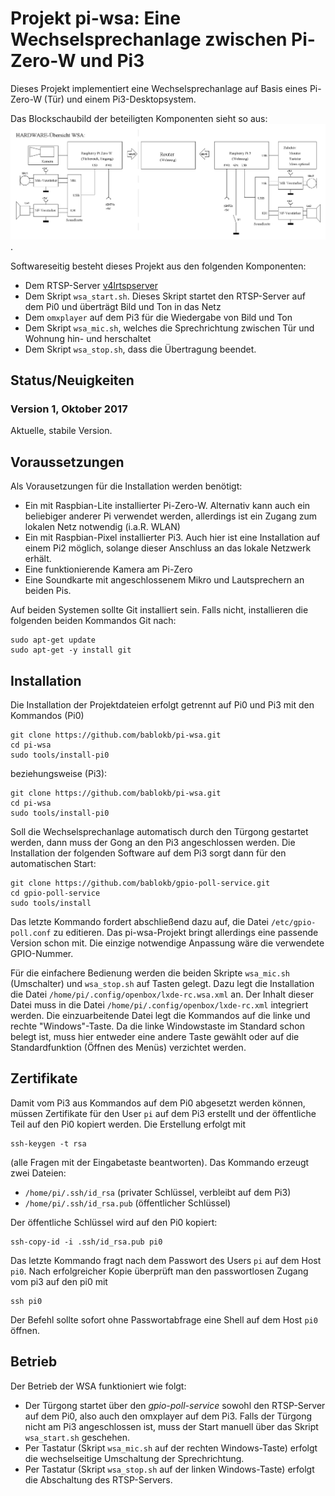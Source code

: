 Projekt pi-wsa: Eine Wechselsprechanlage zwischen Pi-Zero-W und Pi3
===================================================================

Dieses Projekt implementiert eine Wechselsprechanlage auf Basis eines
Pi-Zero-W (Tür) und einem Pi3-Desktopsystem.

Das Blockschaubild der beteiligten Komponenten sieht so aus:
![](doc/blockplan-wsa.gif "Blockplan WSA").

Softwareseitig besteht dieses Projekt aus den folgenden Komponenten:

  - Dem RTSP-Server
    [v4lrtspserver](https://github.com/mpromonet/v4l2rtspserver "v4lrtspserver")
  - Dem Skript `wsa_start.sh`. Dieses Skript startet den RTSP-Server
    auf dem Pi0 und überträgt Bild und Ton in das Netz
  - Dem `omxplayer` auf dem Pi3 für die Wiedergabe von Bild und Ton
  - Dem Skript `wsa_mic.sh`, welches die Sprechrichtung zwischen
    Tür und Wohnung hin- und herschaltet
  - Dem Skript `wsa_stop.sh`, dass die Übertragung beendet.


Status/Neuigkeiten
------------------

### Version 1, Oktober 2017 ###

Aktuelle, stabile Version.


Voraussetzungen
---------------

Als Vorausetzungen für die Installation werden benötigt:

  - Ein mit Raspbian-Lite installierter Pi-Zero-W. Alternativ kann
    auch ein beliebiger anderer Pi verwendet werden, allerdings ist
    ein Zugang zum lokalen Netz notwendig (i.a.R. WLAN)
  - Ein mit Raspbian-Pixel installierter Pi3. Auch hier ist eine
    Installation auf einem Pi2 möglich, solange dieser Anschluss an das
    lokale Netzwerk erhält.
  - Eine funktionierende Kamera am Pi-Zero
  - Eine Soundkarte mit angeschlossenem Mikro und Lautsprechern an
    beiden Pis.

Auf beiden Systemen sollte Git installiert sein. Falls nicht, installieren
die folgenden beiden Kommandos Git nach:

    sudo apt-get update
    sudo apt-get -y install git


Installation
------------

Die Installation der Projektdateien erfolgt getrennt auf Pi0 und Pi3 mit
den Kommandos (Pi0)

    git clone https://github.com/bablokb/pi-wsa.git
    cd pi-wsa
    sudo tools/install-pi0

beziehungsweise (Pi3):

    git clone https://github.com/bablokb/pi-wsa.git
    cd pi-wsa
    sudo tools/install-pi0

Soll die Wechselsprechanlage automatisch durch den Türgong gestartet werden,
dann muss der Gong an den Pi3 angeschlossen werden. Die Installation der
folgenden Software auf dem Pi3 sorgt dann für den automatischen Start:

    git clone https://github.com/bablokb/gpio-poll-service.git
    cd gpio-poll-service
    sudo tools/install

Das letzte Kommando fordert abschließend dazu auf, die Datei
`/etc/gpio-poll.conf` zu editieren. Das pi-wsa-Projekt bringt
allerdings eine passende Version schon mit. Die einzige notwendige
Anpassung wäre die verwendete GPIO-Nummer.

Für die einfachere Bedienung werden die beiden Skripte `wsa_mic.sh` (Umschalter)
und `wsa_stop.sh` auf Tasten gelegt. Dazu legt die Installation die
Datei `/home/pi/.config/openbox/lxde-rc.wsa.xml` an. Der Inhalt dieser
Datei muss in die Datei `/home/pi/.config/openbox/lxde-rc.xml`
integriert werden. Die einzuarbeitende Datei legt die Kommandos auf die
linke und rechte "Windows"-Taste. Da die linke Windowstaste im Standard
schon belegt ist, muss hier entweder eine andere Taste gewählt oder auf
die Standardfunktion (Öffnen des Menüs) verzichtet werden.


Zertifikate
-----------

Damit vom Pi3 aus Kommandos auf dem Pi0 abgesetzt werden können, müssen
Zertifikate für den User `pi` auf dem Pi3 erstellt und der öffentliche
Teil auf den Pi0 kopiert werden. Die Erstellung erfolgt mit

    ssh-keygen -t rsa

(alle Fragen mit der Eingabetaste beantworten). Das Kommando erzeugt zwei
Dateien:

  - `/home/pi/.ssh/id_rsa` (privater Schlüssel, verbleibt auf dem Pi3)
  - `/home/pi/.ssh/id_rsa.pub` (öffentlicher Schlüssel)

Der öffentliche Schlüssel wird auf den Pi0 kopiert:

    ssh-copy-id -i .ssh/id_rsa.pub pi0

Das letzte Kommando fragt nach dem Passwort des Users `pi` auf dem Host `pi0`.
Nach erfolgreicher Kopie überprüft man den passwortlosen Zugang vom pi3 auf
den pi0 mit

    ssh pi0

Der Befehl sollte sofort ohne Passwortabfrage eine Shell auf dem Host `pi0`
öffnen.


Betrieb
-------

Der Betrieb der WSA funktioniert wie folgt:

  - Der Türgong startet über den *gpio-poll-service* sowohl den RTSP-Server
    auf dem Pi0, also auch den omxplayer auf dem Pi3. Falls der Türgong
    nicht am Pi3 angeschlossen ist, muss der Start manuell über das Skript
    `wsa_start.sh` geschehen.
  - Per Tastatur (Skript `wsa_mic.sh` auf der rechten Windows-Taste) erfolgt
    die wechselseitige Umschaltung der Sprechrichtung.
  - Per Tastatur (Skript `wsa_stop.sh` auf der linken Windows-Taste) erfolgt
    die Abschaltung des RTSP-Servers.
